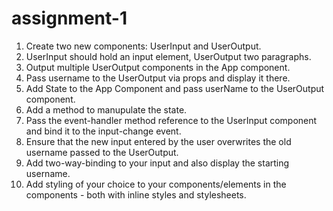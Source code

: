 # assignment-1
 
1. Create two new components: UserInput and UserOutput.
2. UserInput should hold an input element, UserOutput two paragraphs.
3. Output multiple UserOutput components in the App component.
4. Pass username to the UserOutput via props and display it there.
5. Add State to the App Component and pass userName to the UserOutput component.
6. Add a method to manupulate the state.
7. Pass the event-handler method reference to the UserInput component and bind it to the input-change event.
8. Ensure that the new input entered by the user overwrites the old username passed to the UserOutput.
9. Add two-way-binding to your input and also display the starting username.
10. Add styling of your choice to your components/elements in the components - both with inline styles and stylesheets.